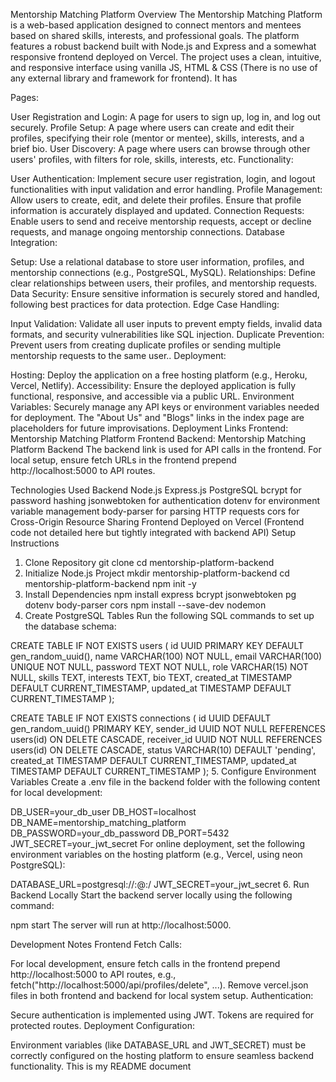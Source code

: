 Mentorship Matching Platform
Overview
The Mentorship Matching Platform is a web-based application designed to connect mentors and mentees based on shared skills, interests, and professional goals. The platform features a robust backend built with Node.js and Express and a somewhat responsive frontend deployed on Vercel. The project uses a clean, intuitive, and responsive interface using vanilla JS, HTML & CSS (There is no use of any external library and framework for frontend). It has

Pages:

User Registration and Login: A page for users to sign up, log in, and log out securely.
Profile Setup: A page where users can create and edit their profiles, specifying their role (mentor or mentee), skills, interests, and a brief bio.
User Discovery: A page where users can browse through other users' profiles, with filters for role, skills, interests, etc.
Functionality:

User Authentication: Implement secure user registration, login, and logout functionalities with input validation and error handling.
Profile Management: Allow users to create, edit, and delete their profiles. Ensure that profile information is accurately displayed and updated.
Connection Requests: Enable users to send and receive mentorship requests, accept or decline requests, and manage ongoing mentorship connections.
Database Integration:

Setup: Use a relational database to store user information, profiles, and mentorship connections (e.g., PostgreSQL, MySQL).
Relationships: Define clear relationships between users, their profiles, and mentorship requests.
Data Security: Ensure sensitive information is securely stored and handled, following best practices for data protection.
Edge Case Handling:

Input Validation: Validate all user inputs to prevent empty fields, invalid data formats, and security vulnerabilities like SQL injection.
Duplicate Prevention: Prevent users from creating duplicate profiles or sending multiple mentorship requests to the same user..
Deployment:

Hosting: Deploy the application on a free hosting platform (e.g., Heroku, Vercel, Netlify).
Accessibility: Ensure the deployed application is fully functional, responsive, and accessible via a public URL.
Environment Variables: Securely manage any API keys or environment variables needed for deployment. The "About Us" and "Blogs" links in the index page are placeholders for future improvisations.
Deployment Links
Frontend: Mentorship Matching Platform Frontend
Backend: Mentorship Matching Platform Backend
The backend link is used for API calls in the frontend. For local setup, ensure fetch URLs in the frontend prepend http://localhost:5000 to API routes.

Technologies Used
Backend
Node.js
Express.js
PostgreSQL
bcrypt for password hashing
jsonwebtoken for authentication
dotenv for environment variable management
body-parser for parsing HTTP requests
cors for Cross-Origin Resource Sharing
Frontend
Deployed on Vercel (Frontend code not detailed here but tightly integrated with backend API)
Setup Instructions
1. Clone Repository
git clone <repository-url>
cd mentorship-platform-backend
2. Initialize Node.js Project
mkdir mentorship-platform-backend
cd mentorship-platform-backend
npm init -y
3. Install Dependencies
npm install express bcrypt jsonwebtoken pg dotenv body-parser cors
npm install --save-dev nodemon
4. Create PostgreSQL Tables
Run the following SQL commands to set up the database schema:

CREATE TABLE IF NOT EXISTS users (
  id UUID PRIMARY KEY DEFAULT gen_random_uuid(),
  name VARCHAR(100) NOT NULL,
  email VARCHAR(100) UNIQUE NOT NULL,
  password TEXT NOT NULL,
  role VARCHAR(15) NOT NULL,
  skills TEXT,
  interests TEXT,
  bio TEXT,
  created_at TIMESTAMP DEFAULT CURRENT_TIMESTAMP,
  updated_at TIMESTAMP DEFAULT CURRENT_TIMESTAMP
);

CREATE TABLE IF NOT EXISTS connections (
  id UUID DEFAULT gen_random_uuid() PRIMARY KEY,
  sender_id UUID NOT NULL REFERENCES users(id) ON DELETE CASCADE,
  receiver_id UUID NOT NULL REFERENCES users(id) ON DELETE CASCADE,
  status VARCHAR(10) DEFAULT 'pending',
  created_at TIMESTAMP DEFAULT CURRENT_TIMESTAMP,
  updated_at TIMESTAMP DEFAULT CURRENT_TIMESTAMP
);
5. Configure Environment Variables
Create a .env file in the backend folder with the following content for local development:

DB_USER=your_db_user
DB_HOST=localhost
DB_NAME=mentorship_matching_platform
DB_PASSWORD=your_db_password
DB_PORT=5432
JWT_SECRET=your_jwt_secret
For online deployment, set the following environment variables on the hosting platform (e.g., Vercel, using neon PostgreSQL):

DATABASE_URL=postgresql://<username>:<password>@<host>:<port>/<database>
JWT_SECRET=your_jwt_secret
6. Run Backend Locally
Start the backend server locally using the following command:

npm start
The server will run at http://localhost:5000.

Development Notes
Frontend Fetch Calls:

For local development, ensure fetch calls in the frontend prepend http://localhost:5000 to API routes, e.g., fetch("http://localhost:5000/api/profiles/delete", ...).
Remove vercel.json files in both frontend and backend for local system setup.
Authentication:

Secure authentication is implemented using JWT. Tokens are required for protected routes.
Deployment Configuration:

Environment variables (like DATABASE_URL and JWT_SECRET) must be correctly configured on the hosting platform to ensure seamless backend functionality.
This is my README document